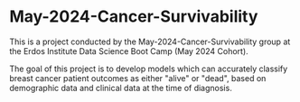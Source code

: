 # May-2024-Cancer-Survivability
This is a project conducted by the May-2024-Cancer-Survivability group at the Erdos Institute Data Science Boot Camp (May 2024 Cohort).

The goal of this project is to develop models which can accurately classify breast cancer patient outcomes as either "alive" or "dead", based on demographic data and clinical data at the time of diagnosis.
